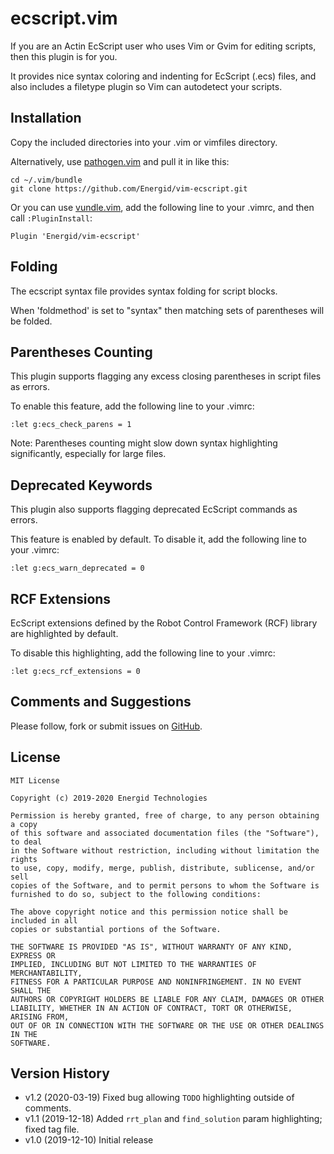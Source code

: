 ecscript.vim
============

If you are an Actin EcScript user who uses Vim or Gvim for editing scripts, 
then this plugin is for you.

It provides nice syntax coloring and indenting for EcScript (.ecs)
files, and also includes a filetype plugin so Vim can autodetect your scripts.

Installation
------------

Copy the included directories into your .vim or vimfiles directory.

Alternatively, use [pathogen.vim][1] and pull it in like this:

    cd ~/.vim/bundle
    git clone https://github.com/Energid/vim-ecscript.git

Or you can use [vundle.vim][2], add the following line to your .vimrc, and
then call `:PluginInstall`:

    Plugin 'Energid/vim-ecscript'

Folding
-------

The ecscript syntax file provides syntax folding for script blocks.

When 'foldmethod' is set to "syntax" then matching sets of parentheses
will be folded.

Parentheses Counting
--------------------

This plugin supports flagging any excess closing parentheses in script
files as errors.

To enable this feature, add the following line to your .vimrc:

    :let g:ecs_check_parens = 1

Note: Parentheses counting might slow down syntax highlighting significantly,
especially for large files.

Deprecated Keywords
-------------------

This plugin also supports flagging deprecated EcScript commands as errors.

This feature is enabled by default. To disable it, add the following line
to your .vimrc:

    :let g:ecs_warn_deprecated = 0

RCF Extensions
--------------

EcScript extensions defined by the Robot Control Framework (RCF) library are
highlighted by default.

To disable this highlighting, add the following line to your .vimrc:

    :let g:ecs_rcf_extensions = 0

Comments and Suggestions
------------------------

Please follow, fork or submit issues on [GitHub][3].

License
-------

    MIT License

    Copyright (c) 2019-2020 Energid Technologies

    Permission is hereby granted, free of charge, to any person obtaining a copy
    of this software and associated documentation files (the "Software"), to deal
    in the Software without restriction, including without limitation the rights
    to use, copy, modify, merge, publish, distribute, sublicense, and/or sell
    copies of the Software, and to permit persons to whom the Software is
    furnished to do so, subject to the following conditions:

    The above copyright notice and this permission notice shall be included in all
    copies or substantial portions of the Software.

    THE SOFTWARE IS PROVIDED "AS IS", WITHOUT WARRANTY OF ANY KIND, EXPRESS OR
    IMPLIED, INCLUDING BUT NOT LIMITED TO THE WARRANTIES OF MERCHANTABILITY,
    FITNESS FOR A PARTICULAR PURPOSE AND NONINFRINGEMENT. IN NO EVENT SHALL THE
    AUTHORS OR COPYRIGHT HOLDERS BE LIABLE FOR ANY CLAIM, DAMAGES OR OTHER
    LIABILITY, WHETHER IN AN ACTION OF CONTRACT, TORT OR OTHERWISE, ARISING FROM,
    OUT OF OR IN CONNECTION WITH THE SOFTWARE OR THE USE OR OTHER DEALINGS IN THE
    SOFTWARE.

Version History
---------------

* v1.2 (2020-03-19) Fixed bug allowing `TODO` highlighting outside of comments.
* v1.1 (2019-12-18) Added `rrt_plan` and `find_solution` param highlighting; fixed tag file.
* v1.0 (2019-12-10) Initial release

[1]: https://github.com/tpope/vim-pathogen
[2]: https://github.com/VundleVim/Vundle.vim
[3]: https://github.com/Energid/vim-ecscript
